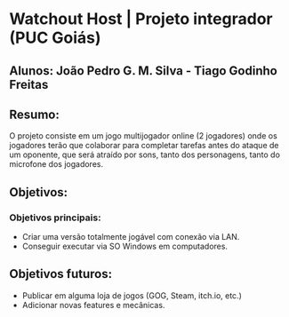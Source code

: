 # Watchout Host | Projeto integrador (PUC Goiás)
## Alunos: João Pedro G. M. Silva - Tiago Godinho Freitas

## Resumo:
O projeto consiste em um jogo multijogador online (2 jogadores) onde os jogadores terão que colaborar para completar tarefas antes do ataque de um oponente, que será atraído por sons, tanto dos personagens, tanto do microfone dos jogadores.
## Objetivos:
### Objetivos principais:
- Criar uma versão totalmente jogável com conexão via LAN.
- Conseguir executar via SO Windows em computadores.

## Objetivos futuros:
- Publicar em alguma loja de jogos (GOG, Steam, itch.io, etc.)
- Adicionar novas features e mecânicas.
